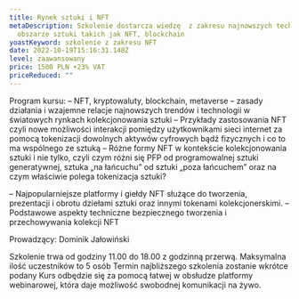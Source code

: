 ```yaml
---
title: Rynek sztuki i NFT
metaDescription: Szkolenie dostarcza wiedzę  z zakresu najnowszych technologii w
  obszarze sztuki takich jak NFT, blockchain
yoastKeyword: szkolenie z zakresu NFT
date: 2022-10-19T15:16:31.148Z
level: zaawansowany
price: 1500 PLN +23% VAT
priceReduced: ""
---
```

Program kursu:
– NFT, kryptowaluty, blockchain, metaverse – zasady działania i wzajemne relacje najnowszych
trendów i technologii w światowych rynkach kolekcjonowania sztuki
– Przykłady zastosowania NFT czyli nowe możliwości interakcji pomiędzy użytkownikami sieci
internet za pomocą tokenizacji dowolnych aktywów cyfrowych bądź fizycznych i co to ma wspólnego
ze sztuką
– Różne formy NFT w kontekście kolekcjonowania sztuki i nie tylko, czyli czym różni się PFP od
programowalnej sztuki generatywnej, sztuka „na łańcuchu” od sztuki „poza łańcuchem” oraz na czym
właściwie polega tokenizacja sztuki?

– Najpopularniejsze platformy i giełdy NFT służące do tworzenia, prezentacji i obrotu dziełami sztuki
oraz innymi tokenami kolekcjonerskimi.
– Podstawowe aspekty techniczne bezpiecznego tworzenia i przechowywania kolekcji NFT

Prowadzący: Dominik Jałowiński

Szkolenie trwa od godziny 11.00 do 18.00 z godzinną przerwą.
Maksymalna ilość uczestników to 5 osób
Termin najbliższego szkolenia zostanie wkrótce podany 
Kurs odbędzie się za pomocą łatwej w obsłudze platformy webinarowej, która daje możliwość
swobodnej komunikacji na żywo.